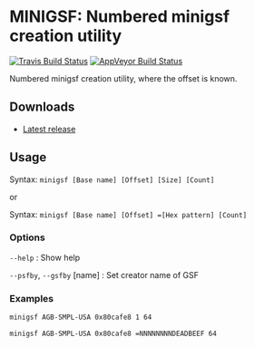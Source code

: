 MINIGSF: Numbered minigsf creation utility
==========================================
[![Travis Build Status](https://travis-ci.org/loveemu/minigsf.svg?branch=master)](https://travis-ci.org/loveemu/minigsf) [![AppVeyor Build Status](https://ci.appveyor.com/api/projects/status/7jis1lnff954qcdy/branch/master?svg=true)](https://ci.appveyor.com/project/loveemu/minigsf/branch/master)

Numbered minigsf creation utility, where the offset is known.

Downloads
---------

- [Latest release](https://github.com/loveemu/minigsf/releases/latest)

Usage
-----

Syntax: `minigsf [Base name] [Offset] [Size] [Count]`

or

Syntax: `minigsf [Base name] [Offset] =[Hex pattern] [Count]`

### Options

`--help`
  : Show help

`--psfby`, `--gsfby` [name]
  : Set creator name of GSF

### Examples

```bash
minigsf AGB-SMPL-USA 0x80cafe8 1 64
```

```bash
minigsf AGB-SMPL-USA 0x80cafe8 =NNNNNNNNDEADBEEF 64
```
